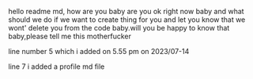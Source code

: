 hello readme md, how are you baby are you ok right now baby and what should we do if we want to create thing for you and let you know that we wont' delete you from the code baby.will you be happy to know that baby,please tell me this motherfucker



line number 5 which i added on 5.55 pm on 2023/07-14

line 7 i added a profile md file